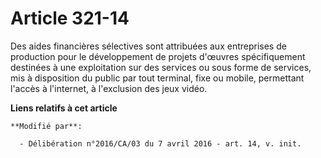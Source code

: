 # Article 321-14

Des aides financières sélectives sont attribuées aux entreprises de production pour le développement de projets d'œuvres
spécifiquement destinées à une exploitation sur des services ou sous forme de services, mis à disposition du public par tout
terminal, fixe ou mobile, permettant l'accès à l'internet, à l'exclusion des jeux vidéo.

**Liens relatifs à cet article**

	**Modifié par**:

	  - Délibération n°2016/CA/03 du 7 avril 2016 - art. 14, v. init.

